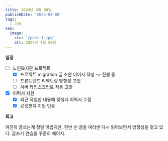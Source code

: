 ```yaml
---
title: 2024년 4월 08일
publishDate: '2024-04-08'
tags:
  - 기억
seo:
  image:
    src: '/post-1.jpg'
    alt: 2024년 4월 08일
---
```


**일정**

- [ ] 노인복지관 프로젝트
  - [x] 프로젝트 migration 글 초안 이어서 작성 -> 진행 중
  - [ ] 프론트엔드 리팩토링 방향성 고민
  - [ ] 서버 타입스크립트 적용 고민
- [x] 이력서 지원
  - [x] 최근 작업한 내용에 맞춰서 이력서 수정
  - [x] 로켓펀치 지원 인증

**회고**

여전히 글쓰는게 정말 어렵지만, 한번 쓴 글을 여러번 다시 읽어보면서 방향성을 찾고 있다. 글쓰기 연습을 꾸준히 해야지.
